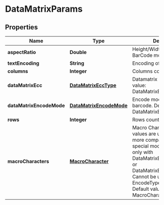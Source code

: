 
# DataMatrixParams

## Properties
Name | Type | Description | Notes
------------ | ------------- | ------------- | -------------
**aspectRatio** | **Double** | Height/Width ratio of 2D BarCode module |  [optional]
**textEncoding** | **String** | Encoding of codetext. |  [optional]
**columns** | **Integer** | Columns count. |  [optional]
**dataMatrixEcc** | [**DataMatrixEccType**](DataMatrixEccType.md) | Datamatrix ECC type. Default value: DataMatrixEccType.Ecc200. |  [optional]
**dataMatrixEncodeMode** | [**DataMatrixEncodeMode**](DataMatrixEncodeMode.md) | Encode mode of Datamatrix barcode. Default value: DataMatrixEncodeMode.Auto. |  [optional]
**rows** | **Integer** | Rows count. |  [optional]
**macroCharacters** | [**MacroCharacter**](MacroCharacter.md) | Macro Characters 05 and 06 values are used to obtain more compact encoding in special modes. Can be used only with DataMatrixEccType.Ecc200 or DataMatrixEccType.EccAuto. Cannot be used with EncodeTypes.GS1DataMatrix Default value: MacroCharacters.None. |  [optional]



